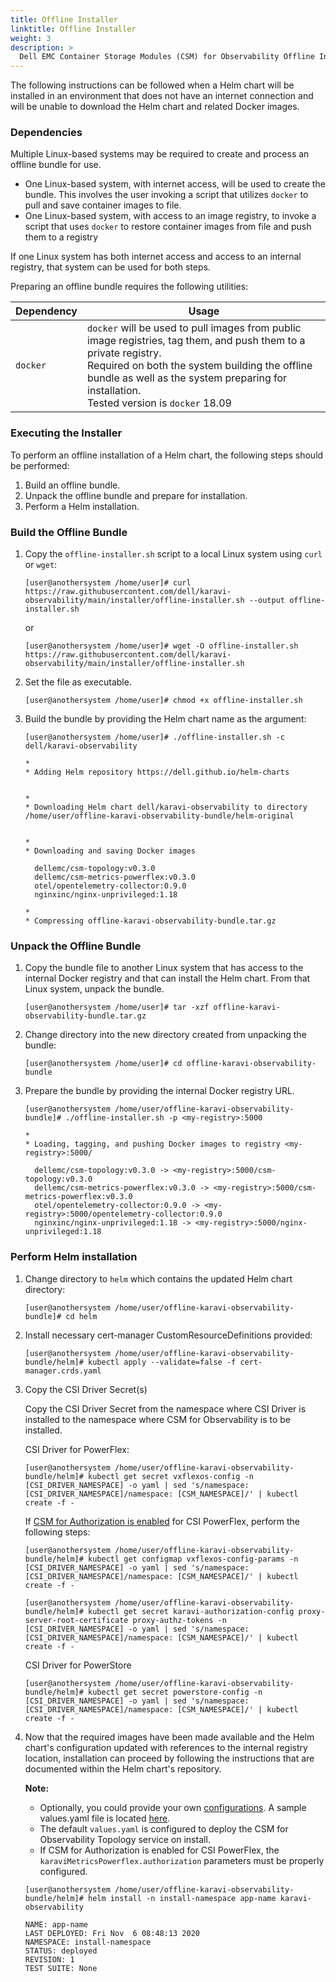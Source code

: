 ```yaml
---
title: Offline Installer
linktitle: Offline Installer
weight: 3
description: >
  Dell EMC Container Storage Modules (CSM) for Observability Offline Installer
---
```


The following instructions can be followed when a Helm chart will be installed in an environment that does not have an internet connection and will be unable to download the Helm chart and related Docker images.

### Dependencies

Multiple Linux-based systems may be required to create and process an offline bundle for use.

* One Linux-based system, with internet access, will be used to create the bundle. This involves the user invoking a script that utilizes `docker` to pull and save container images to file.
* One Linux-based system, with access to an image registry, to invoke a script that uses `docker` to restore container images from file and push them to a registry

If one Linux system has both internet access and access to an internal registry, that system can be used for both steps.

Preparing an offline bundle requires the following utilities:

| Dependency            | Usage |
| --------------------- | ----- |
| `docker`   | `docker` will be used to pull images from public image registries, tag them, and push them to a private registry.<br>Required on both the system building the offline bundle as well as the system preparing for installation. <br>Tested version is `docker` 18.09

### Executing the Installer

To perform an offline installation of a Helm chart, the following steps should be performed:

1. Build an offline bundle.
2. Unpack the offline bundle and prepare for installation.
3. Perform a Helm installation.

### Build the Offline Bundle

1. Copy the `offline-installer.sh` script to a local Linux system using `curl` or `wget`:

    ```
    [user@anothersystem /home/user]# curl https://raw.githubusercontent.com/dell/karavi-observability/main/installer/offline-installer.sh --output offline-installer.sh
    ```

    or

    ```
    [user@anothersystem /home/user]# wget -O offline-installer.sh https://raw.githubusercontent.com/dell/karavi-observability/main/installer/offline-installer.sh
    ```

2. Set the file as executable.

    ```
    [user@anothersystem /home/user]# chmod +x offline-installer.sh
    ```

3. Build the bundle by providing the Helm chart name as the argument:

    ```
    [user@anothersystem /home/user]# ./offline-installer.sh -c dell/karavi-observability

    *
    * Adding Helm repository https://dell.github.io/helm-charts


    *
    * Downloading Helm chart dell/karavi-observability to directory /home/user/offline-karavi-observability-bundle/helm-original


    *
    * Downloading and saving Docker images

      dellemc/csm-topology:v0.3.0
      dellemc/csm-metrics-powerflex:v0.3.0
      otel/opentelemetry-collector:0.9.0
      nginxinc/nginx-unprivileged:1.18

    *
    * Compressing offline-karavi-observability-bundle.tar.gz
    ```

### Unpack the Offline Bundle

1. Copy the bundle file to another Linux system that has access to the internal Docker registry and that can install the Helm chart. From that Linux system, unpack the bundle.

    ```
    [user@anothersystem /home/user]# tar -xzf offline-karavi-observability-bundle.tar.gz
    ```

2. Change directory into the new directory created from unpacking the bundle:

    ```
    [user@anothersystem /home/user]# cd offline-karavi-observability-bundle
    ```

3. Prepare the bundle by providing the internal Docker registry URL.

    ```
    [user@anothersystem /home/user/offline-karavi-observability-bundle]# ./offline-installer.sh -p <my-registry>:5000
      
    *
    * Loading, tagging, and pushing Docker images to registry <my-registry>:5000/

      dellemc/csm-topology:v0.3.0 -> <my-registry>:5000/csm-topology:v0.3.0
      dellemc/csm-metrics-powerflex:v0.3.0 -> <my-registry>:5000/csm-metrics-powerflex:v0.3.0
      otel/opentelemetry-collector:0.9.0 -> <my-registry>:5000/opentelemetry-collector:0.9.0
      nginxinc/nginx-unprivileged:1.18 -> <my-registry>:5000/nginx-unprivileged:1.18
    ```

### Perform Helm installation

1. Change directory to `helm` which contains the updated Helm chart directory:
    ```
    [user@anothersystem /home/user/offline-karavi-observability-bundle]# cd helm
    ```

2. Install necessary cert-manager CustomResourceDefinitions provided:
    ```
    [user@anothersystem /home/user/offline-karavi-observability-bundle/helm]# kubectl apply --validate=false -f cert-manager.crds.yaml
    ```

3. Copy the CSI Driver Secret(s) 

    Copy the CSI Driver Secret from the namespace where CSI Driver is installed to the namespace where CSM for Observability is to be installed.

    CSI Driver for PowerFlex:
    ```
    [user@anothersystem /home/user/offline-karavi-observability-bundle/helm]# kubectl get secret vxflexos-config -n [CSI_DRIVER_NAMESPACE] -o yaml | sed 's/namespace: [CSI_DRIVER_NAMESPACE]/namespace: [CSM_NAMESPACE]/' | kubectl create -f -
    ```

    If [CSM for Authorization is enabled](../../../authorization/deployment/#configuring-a-dell-emc-csi-driver-with-csm-for-authorization) for CSI PowerFlex, perform the following steps:

    ```
    [user@anothersystem /home/user/offline-karavi-observability-bundle/helm]# kubectl get configmap vxflexos-config-params -n [CSI_DRIVER_NAMESPACE] -o yaml | sed 's/namespace: [CSI_DRIVER_NAMESPACE]/namespace: [CSM_NAMESPACE]/' | kubectl create -f -
    ```

    ```
    [user@anothersystem /home/user/offline-karavi-observability-bundle/helm]# kubectl get secret karavi-authorization-config proxy-server-root-certificate proxy-authz-tokens -n [CSI_DRIVER_NAMESPACE] -o yaml | sed 's/namespace: [CSI_DRIVER_NAMESPACE]/namespace: [CSM_NAMESPACE]/' | kubectl create -f -
    ```

    CSI Driver for PowerStore
    ```
    [user@anothersystem /home/user/offline-karavi-observability-bundle/helm]# kubectl get secret powerstore-config -n [CSI_DRIVER_NAMESPACE] -o yaml | sed 's/namespace: [CSI_DRIVER_NAMESPACE]/namespace: [CSM_NAMESPACE]/' | kubectl create -f -
    ```

4. Now that the required images have been made available and the Helm chart's configuration updated with references to the internal registry location, installation can proceed by following the instructions that are documented within the Helm chart's repository.

    **Note:** 
    - Optionally, you could provide your own [configurations](../helm/#configuration). A sample values.yaml file is located [here](https://github.com/dell/helm-charts/blob/main/charts/karavi-observability/values.yaml).
    - The default `values.yaml` is configured to deploy the CSM for Observability Topology service on install.
    - If CSM for Authorization is enabled for CSI PowerFlex, the `karaviMetricsPowerflex.authorization` parameters must be properly configured. 

    ```
    [user@anothersystem /home/user/offline-karavi-observability-bundle/helm]# helm install -n install-namespace app-name karavi-observability

    NAME: app-name
    LAST DEPLOYED: Fri Nov  6 08:48:13 2020
    NAMESPACE: install-namespace
    STATUS: deployed
    REVISION: 1
    TEST SUITE: None

    ```
    